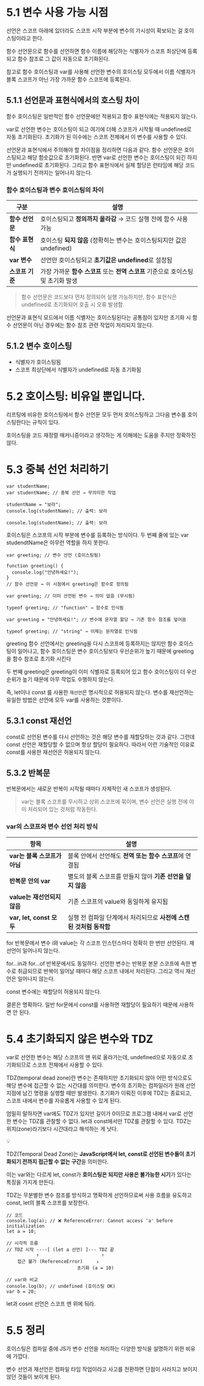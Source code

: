 # 5.1 변수 사용 가능 시점

선언은 스코프 아래에 있더라도 스코프 시작 부분에 변수의 가시성이 확보되는 걸 호이스팅이라고 한다.

함수 선언문으로 함수를 선언하면 함수 이름에 해당하는 식별자가 스코프 최상단에 등록되고 함수 참조로 그 값이 자동으로 초기화된다.

참고로 함수 호이스팅과 var를 사용해 선언한 변수의 호이스팅 모두에서 이름 식별자가 블록 스코프가 아닌 가장 가까운 함수 스코프에 등록된다.

## 5.1.1 선언문과 표현식에서의 호스팅 차이

함수 호이스팅은 일반적인 함수 선언문에만 적용되고 함수 표현식에는 적용되지 않는다.

var로 선언한 변수는 호이스팅이 되고 여기에 더해 스코프가 시작될 때 undefined로 자동 초기화된다. 초기화가 된 이수에는 스코프 전체에서 이 변수를 사용할 수 있다.

선언문과 표현식에서 주의해야 할 차이점을 정리하면 다음과 같다. 함수 선언문은 호이스팅되고 해당 함숫값으로 초기화된다. 반면 var로 선언한 변수는 호이스팅이 되긴 하지만 undefined로 초기화된다. 그리고 함수 표현식에서 실제 할당은 런타임에 해당 코드가 실행되기 전까지는 일어나지 않는다.

### **함수 호이스팅과 변수 호이스팅의 차이**

| **구분**        | **설명**                                                                          |
| --------------- | --------------------------------------------------------------------------------- |
| **함수 선언문** | 호이스팅되고 **정의까지 올라감** → 코드 실행 전에 함수 사용 가능                  |
| **함수 표현식** | 호이스팅 **되지 않음** (정확히는 변수는 호이스팅되지만 값은 undefined)            |
| **var 변수**    | 선언만 호이스팅되고 **초기값은 undefined**로 설정됨                               |
| **스코프 기준** | 가장 가까운 **함수 스코프** 또는 **전역 스코프** 기준으로 호이스팅 및 초기화 발생 |

> 함수 선언문은 코드보다 먼저 정의되어 실행 가능하지만, 함수 표현식은 undefined로 초기화되어 호출 시 오류 발생함.

선언문과 표현식 모드에서 이름 식별자는 호이스팅된다는 공통점이 있지만 초기화 시 함수 선언문이 아닌 경우에는 함수 참조 관련 작업이 처리되지 않는다.

## 5.1.2 변수 호이스팅

- 식별자가 호이스팅됨
- 스코프 최상단에서 식별자가 undefined로 자동 초기화됨

# 5.2 호이스팅: 비유일 뿐입니다.

리프팅에 비유한 호이스팅에서 함수 선언문 모두 먼저 호이스팅하고 그다음 변수를 호이스팅한다는 규칙이 있다.

호이스팅을 코드 재정렬 매커니증이라고 생각하는 게 이해에는 도움을 주지만 정확하진 않다.

# 5.3 중복 선언 처리하기

```tsx
var studentName;
var studentName; // 중복 선언 → 무의미한 작업

studentName = "보라";
console.log(studentName); // 출력: 보라

console.log(studentName); // 출력: 보라
```

호이스팅은 스코프의 시작 부분에 변수를 등록하는 방식이다. 두 번째 줄에 있는 var studendtName은 아무런 역할을 하지 못한다.

```tsx
var greeting; // 변수 선언 (호이스팅됨)

function greeting() {
  console.log("안녕하세요!");
}
// 함수 선언문 → 이 시점에서 greeting은 함수로 정의됨

var greeting; // 이미 선언된 변수 → 의미 없음 (무시됨)

typeof greeting; // "function" → 함수로 인식됨

var greeting = "안녕하세요!"; // 변수에 문자열 할당 → 기존 함수 참조를 덮어씀

typeof greeting; // "string" → 이제는 문자열로 인식됨
```

greeting 함수 선언에서는 greeting을 다시 스코프에 등록하지는 않지만 함수 호이스팅이 일어나고, 함수 호이스팅은 변수 호이스팅보다 우선순위가 높기 때문에 greeting을 함수 참조로 초기화 시킨다

두 번째 greeting은 greeting이 이미 식별자로 등록되어 있고 함수 호이스팅이 더 우선순위가 높기 때문에 아무 작업도 수행하지 않는다.

즉, let이나 const 를 사용한 `재선언`은 명시적으로 허용되지 않는다. 변수를 재선언하는 유일한 방법은 선언에 모두 var를 사용하는 것뿐이다.

## 5.3.1 const 재선언

const로 선언된 변수를 다시 선언하는 것은 해당 변수를 재할당하는 것과 같다. 그런데 const 선언은 재할당할 수 없으며 항상 할당이 필요하다. 따라서 이런 기술적인 이유로 const를 사용한 재선언은 허용되지 않는다.

## 5.3.2 반복문

반복문에서는 새로운 반복이 시작될 때마다 자체적인 새 스코프가 생성된다.

> var는 블록 스코프를 무시하고 상위 스코프에 묶이며, 변수 선언은 실행 전에 이미 처리되어 있는 것처럼 작동한다.

### **var의 스코프와 변수 선언 처리 방식**

| **항목**                     | **설명**                                                            |
| ---------------------------- | ------------------------------------------------------------------- |
| **var는 블록 스코프가 아님** | 블록 안에서 선언해도 **전역 또는 함수 스코프**에 연결됨             |
| **반복문 안의 var**          | 별도의 블록 스코프를 만들지 않아 **기존 선언을 덮지 않음**          |
| **value는 재선언되지 않음**  | 기존 스코프의 value와 동일하게 유지됨                               |
| **var, let, const 모두**     | 실행 전 컴파일 단계에서 처리되므로 **사전에 스캔 된 것처럼 동작함** |

for 반복문에서 변수 i와 value는 각 스코프 인스턴스마다 정확히 한 번만 선언된다. 재선언이 일어나지 않는다.

for…in과 for…of 반복문에서도 동일하다. 선언한 변수는 반복문 본문 스코프에 속한 변수로 취급되므로 반복이 일어날 때마다 해당 스코프 내에서 처리된다. 그리고 역시 재선언은 일어나지 않는다.

const 변수에는 재할당이 허용되지 않는다.

결론은 명확하다. 일반 for문에서 const를 사용하면 재할당이 필요하기 때문에 사용하면 안 된다.

# 5.4 초기화되지 않은 변수와 TDZ

var로 선언한 변수는 해당 스코프의 맨 위로 올라가는데, undefined으로 자동으로 초기화되므로 스코프 전체에서 사용할 수 있다.

TDZ(temporal dead zone)란 변수는 존재하지만 초기화되지 않아 어떤 방식으로도 해당 변수에 접근할 수 없는 시간대를 의미한다. 변수의 초기화는 컴파일러가 원래 선언 지점에 남긴 명령을 실행할 때만 발생한다. 초기화가 이뤄진 이후에 TDZ는 종료되고, 스코프 내에서 변수를 자유롭게 사용할 수 있게 된다.

엄밀히 말하자면 var에도 TDZ가 있지만 길이가 0이므로 프로그램 내에서 var로 선언한 변수는 TDZ를 관찰할 수 없다. let과 const에서만 TDZ를 관찰할 수 있다. TDZ는 위치(zone)라기보다 시간대라고 해석하는 게 낫다.

<aside>
💡

TDZ(Temporal Dead Zone)는 **JavaScript에서 let, const로 선언된 변수들이 초기화되기 전까지 접근할 수 없는 구간**을 의미한다.

이는 var와는 다르게 let, const가 **호이스팅은 되지만 사용은 불가능한 시기**가 있다는 특징을 가지게 만든다.

TDZ는 무분별한 변수 참조를 방식하고 명확하게 선언하므로써 사용 흐름을 유도하고 const, let의 블록 스코프를 보장한다.

</aside>

```tsx
// 코드
console.log(a); // ❌ ReferenceError: Cannot access 'a' before initialization
let a = 10;

// 시각적 흐름
// TDZ 시작 ----[ (let a 선언) ]--- TDZ 끝
           ↑                       ↑
    접근 불가 (ReferenceError)     ↓
                          초기화 (a = 10)

// var와 비교
console.log(b); // undefined (호이스팅 OK)
var b = 20;
```

let과 cosnt 선언은 스코프 맨 위에 둬라.

# 5.5 정리

호이스팅은 컴파일 중에 JS가 변수 선언을 처리하는 다양한 방식을 설명하기 위한 비유에 가깝다.

변수 선언과 재선언은 컴파일 타임 작업이라고 사고를 전환하면 단점이 사라지고 보이지 않던 것들이 보이게 된다.
